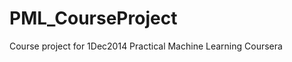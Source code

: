 PML_CourseProject
=================

Course project for 1Dec2014 Practical Machine Learning Coursera
